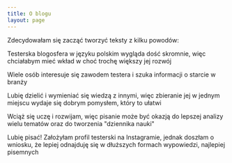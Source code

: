 ```yaml
---
title: O blogu
layout: page
---
```


Zdecydowałam się zacząć tworzyć teksty z kilku powodów:

Testerska blogosfera w języku polskim wygląda dość skromnie, więc chciałabym mieć wkład w choć trochę większy jej rozwój

Wiele osób interesuje się zawodem testera i szuka informacji o starcie w branży

Lubię dzielić i wymieniać się wiedzą z innymi, więc zbieranie jej w jednym miejscu wydaje się dobrym pomysłem, który to ułatwi

Wciąż się uczę i rozwijam, więc pisanie może być okazją do lepszej analizy wielu tematów oraz do tworzenia "dziennika nauki"

Lubię pisać! Założyłam profil testerski na Instagramie, jednak doszłam o wniosku, że lepiej odnajduję się w dłuższych formach wypowiedzi, najlepiej pisemnych
